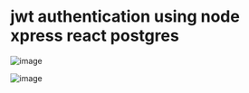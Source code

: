 
# jwt authentication using node xpress react postgres

![image](https://github.com/shahbazalamjobs/jwt-authentication/assets/125631878/587cc756-c3a7-4a38-a3cc-cc2ef424f85c)


![image](https://github.com/shahbazalamjobs/jwt-authentication/assets/125631878/80f7a596-870d-4b60-b2cc-b23d27d615b6)
